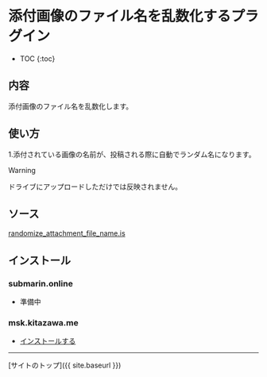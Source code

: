 # 添付画像のファイル名を乱数化するプラグイン

* TOC
{:toc}

## 内容
添付画像のファイル名を乱数化します。

## 使い方

1.添付されている画像の名前が、投稿される際に自動でランダム名になります。

> [!WARNING]  
> ドライブにアップロードしただけでは反映されません。  

## ソース
[randomize_attachment_file_name.is](https://github.com/elysion-pre/MisskeyPlugins/blob/main/src/randomize_attachment_file_name.is)

## インストール

### submarin.online
 - 準備中

### msk.kitazawa.me
- [インストールする](https://msk.kitazawa.me/install-extentions?url=https://elysion-pre.github.io/MisskeyPlugins/json/randomize_attachment_file_name.json&hash=0b8a99573c12dac4513fc7d0140674519e452650b77feba53e515e0515041f5df2da7ed0a99048d12a386add5af52b0495864e2302854c3dcde16c68c027141b)

----

[サイトのトップ]({{ site.baseurl }})
